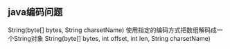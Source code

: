 ## java编码问题

String(byte[] bytes, String charsetName) 使用指定的编码方式把数组解码成一个String对象
String(byte[] bytes, int offset, int len, String charsetName)